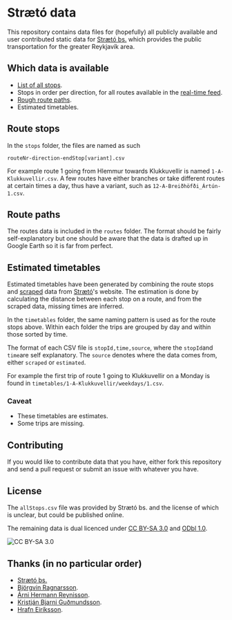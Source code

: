 # Strætó data

This repository contains data files for (hopefully) all publicly available and user contributed static data for [Strætó bs.][straeto] which provides the public transportation for the greater Reykjavík area.

## Which data is available

- [List of all stops](https://github.com/gudmundur/straeto-data/blob/master/stops/allStops.csv).
- Stops in order per direction, for all routes available in the [real-time feed][realtimefeed].
- [Rough route paths](https://github.com/gudmundur/straeto-data/blob/master/routes/routes.json).
- Estimated timetables.

## Route stops

In the `stops` folder, the files are named as such 

	routeNr-direction-endStop[variant].csv

For example route 1 going from Hlemmur towards Klukkuvellir is named `1-A-Klukkuvellir.csv`. A few routes have either branches or take different routes at certain times a day, thus have a variant, such as `12-A-Breiðhöfði_Ártún-1.csv`.

## Route paths

The routes data is included in the `routes` folder. The format should be fairly self-explanatory but one should be aware that the data is drafted up in Google Earth so it is far from perfect.

## Estimated timetables

Estimated timetables have been generated by combining the route stops and [scraped][scraper] data from [Strætó][straeto]'s website. The estimation is done by calculating the distance between each stop on a route, and from the scraped data, missing times are inferred.

In the `timetables` folder, the same naming pattern is used as for the route stops above. Within each folder the trips are grouped by day and within those sorted by time.

The format of each CSV file is `stopId,time,source`, where the `stopId`and `time`are self explanatory. The `source` denotes where the data comes from, either `scraped` or `estimated`.

For example the first trip of route 1 going to Klukkuvellir on a Monday is found in `timetables/1-A-Klukkuvellir/weekdays/1.csv`.

### Caveat

* These timetables are estimates.
* Some trips are missing.

## Contributing

If you would like to contribute data that you have, either fork this repository and send a pull request or submit an issue with whatever you have.

## License

The `allStops.csv` file was provided by Strætó bs. and the license of which is unclear, but could be published online.

The remaining data is dual licenced under [CC BY-SA 3.0][cc-by-sa] and [ODbl 1.0][odbl].

![CC BY-SA 3.0](http://i.creativecommons.org/l/by-sa/3.0/80x15.png)

## Thanks (in no particular order)

* [Strætó bs.][straeto]
* [Björgvin Ragnarsson](https://github.com/nifgraup).
* [Árni Hermann Reynisson](https://github.com/arnihermann).
* [Kristján Bjarni Guðmundsson](https://market.android.com/details?id=is.taktu_straeto).
* [Hrafn Eiríksson](https://market.android.com/details?id=com.aldasoftware.bus).

[straeto]: http://www.straeto.is
[realtimefeed]: http://www.straeto.is/rauntimakort/
[scraper]: https://github.com/gudmundur/straeto-scraper
[cc-by-sa]: http://creativecommons.org/licenses/by-sa/3.0/
[odbl]: http://opendatacommons.org/licenses/odbl/summary/

